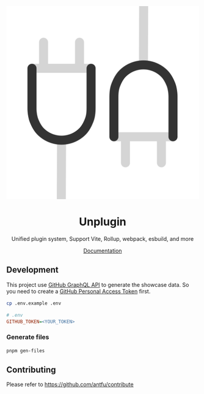 <p align="center">
<img src="https://raw.githubusercontent.com/unplugin/docs/main/public/logo.svg">
</p>

<h1 align="center">
Unplugin
</h1>
<p align="center">
Unified plugin system, Support Vite, Rollup, webpack, esbuild, and more
</p>

<p align="center">
<a href="https://unplugin.vercel.app">Documentation</a>
</p>

## Development

This project use [GitHub GraphQL API](https://docs.github.com/en/graphql) to generate the showcase data. So you need to create a [GitHub Personal Access Token](https://github.com/settings/personal-access-tokens/new) first.

```bash
cp .env.example .env
```

```ini
# .env
GITHUB_TOKEN=<YOUR_TOKEN>
```

### Generate files

```bash
pnpm gen-files
```

## Contributing

Please refer to https://github.com/antfu/contribute
